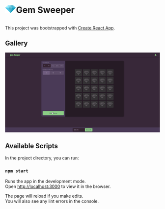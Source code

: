 <div style="display: flex; gap: 5px;"><h1> <img src="./icon.png" height="25">Gem Sweeper </h1></div>

This project was bootstrapped with [Create React App](https://github.com/facebook/create-react-app).

## Gallery

![screen-gif](./dFI1QLegUv.gif)

## Available Scripts

In the project directory, you can run:

### `npm start`

Runs the app in the development mode.\
Open [http://localhost:3000](http://localhost:3000) to view it in the browser.

The page will reload if you make edits.\
You will also see any lint errors in the console.

